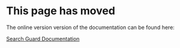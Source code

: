 # This page has moved

The online version version of the documentation can be found here:

[Search Guard Documentation](http://docs.search-guard.com/latest/troubleshooting-sgadmin)

